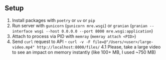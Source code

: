 ## Setup

1. Install packages with `poetry` or `uv` or `pip`
2. Run server with `gunicorn` (`gunicorn mre.wsgi`) or `granian` (`granian --interface wsgi --host 0.0.0.0 --port 8000 mre.wsgi:application`)
3. Attach to process via PID with `memray` (`memray attach <PID>`)
4. Send `curl` request to API -  `curl -v -F file=@"/Users/<user>/large-video.mp4" http://localhost:8000/files/`
  4.1 Please, take a large video to see an impact on memory instantly (like 100+ MB, I used ~750 MB)
